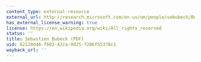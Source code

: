 ```yaml
---
content_type: external-resource
external_url: http://research.microsoft.com/en-us/um/people/sebubeck/BubeckLectureNotes.pdf
has_external_license_warning: true
license: https://en.wikipedia.org/wiki/All_rights_reserved
status: ''
title: Sebastien Bubeck (PDF)
uid: 82120d46-f602-42ca-9d25-f286f55378c1
wayback_url: ''
---
```

